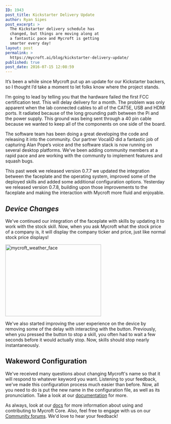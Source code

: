 ```yaml
---
ID: 1943
post_title: Kickstarter Delivery Update
author: Ryan Sipes
post_excerpt: >
  The Kickstarter delivery schedule has
  changed, but things are moving along at
  a fantastic pace and Mycroft is getting
  smarter every day!
layout: post
permalink: >
  https://mycroft.ai/blog/kickstarter-delivery-update/
published: true
post_date: 2016-07-15 12:08:59
---
```

It’s been a while since Mycroft put up an update for our Kickstarter backers, so I thought I’d take a moment to let folks know where the project stands.

I’m going to lead by telling you that the hardware failed the first FCC certification test. This will delay delivery for a month. The problem was only apparent when the lab connected cables to all of the CAT5E, USB and HDMI ports. It radiated because of the long grounding path between the Pi and the power supply. This ground was being sent through a 40 pin cable because we wanted to keep all of the components on one side of the board.

The software team has been doing a great developing the code and releasing it into the community. Our partner VocaliD did a fantastic job of capturing Alan Pope’s voice and the software stack is now running on several desktop platforms. We’ve been adding community members at a rapid pace and are working with the community to implement features and squash bugs.

This past week we released version 0.7.7 we updated the integration between the faceplate and the operating system, improved some of the deployed skills and added some additional configuration options. Yesterday we released version 0.7.8, building upon those improvements to the faceplate and making the interaction with Mycroft more fluid and enjoyable.
<h2><i>Device Changes </i> <span id="Frame3" dir="ltr"> </span></h2>
We've continued our integration of the faceplate with skills by updating it to work with the stock skill. Now, when you ask Mycroft what the stock price of a company is, it will display the company ticker and price, just like normal stock price displays!

<a href="https://mycroft.ai/wp-content/uploads/2016/07/mycroft_weather_face.jpg"><img class="aligncenter size-medium wp-image-1944" src="https://mycroft.ai/wp-content/uploads/2016/07/mycroft_weather_face-300x225.jpg" alt="mycroft_weather_face" width="300" height="225" /></a>

We've also started improving the user experience on the device by removing some of the delay with interacting with the button. Previously, when you pressed the button to stop a skill, you often had to wait a few seconds before it would actually stop. Now, skills should stop nearly instantaneously.<span id="Frame5" dir="ltr"> </span>
<h2>Wakeword Configuration</h2>
We've received many questions about changing Mycroft's name so that it will respond to whatever keyword you want. Listening to your feedback, we've made this configuration process much easier than before. Now, all you need to do is put the new name in the configuration file, as well as its pronunciation. Take a look at our <a href="https://docs.mycroft.ai/" target="_blank" rel="noopener">documentation</a> for more.<span id="Frame7" dir="ltr"></span>

As always, look at our <a href="https://docs.mycroft.ai/" target="_blank" rel="noopener">docs</a> for more information about using and contributing to Mycroft Core. Also, feel free to engage with us on our <a href="https://community.mycroft.ai/" target="_blank" rel="noopener">Community forums</a>. We'd love to hear your feedback!